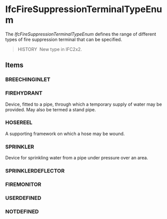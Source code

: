 # IfcFireSuppressionTerminalTypeEnum

The _IfcFireSuppressionTerminalTypeEnum_ defines the range of different types of fire suppression terminal that can be specified.

> HISTORY&nbsp; New type in IFC2x2.

## Items

### BREECHINGINLET


### FIREHYDRANT
Device, fitted to a pipe, through which a temporary supply of water may be provided.  May also be termed a stand pipe.

### HOSEREEL
A supporting framework on which a hose may be wound.

### SPRINKLER
Device for sprinkling water from a pipe under pressure over an area.

### SPRINKLERDEFLECTOR


### FIREMONITOR


### USERDEFINED


### NOTDEFINED

